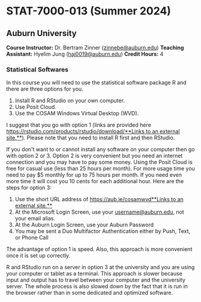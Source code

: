 # STAT-7000-013 (Summer 2024)

## Auburn University

**Course Instructor:** Dr. Bertram Zinner ([zinnebe@auburn.edu](mailto:zinnebe@auburn.edu))
**Teaching Assistant:** Hyelim Jung ([haj0019@auburn.edu](mailto:haj0019@auburn.eduhttps://))
**Credit Hours:** 4

### Statistical Softwares

In this course you will need to use the statistical software package R and there are three options for you.

1. Install R and RStudio on your own computer.
2. Use Posit Cloud.
3. Use the COSAM Windows Virtual Desktop (WVD).

I suggest that you go with option 1 (links are provided here [https://rstudio.com/products/rstudio/download/**Links to an external site.**](https://rstudio.com/products/rstudio/download/)). Please note that you need to install R first and then RStudio.

If you don't want to or cannot install any software on your computer then go with option 2 or 3. Option 2 is very convenient but you need an internet connection and you may have to pay some money. Using the Posit Cloud is free for casual use (less than 25 hours per month). For more usage time you need to pay \$5 monthly for up to 75 hours per month. If you need even more time it will cost you 10 cents for each additional hour. Here are the steps for option 3:

1. Use the short URL address of [https://aub.ie/cosamwvd**Links to an external site.**](https://aub.ie/cosamwvd)
2. At the Microsoft Login Screen, use your [username@auburn.edu](mailto:username@auburn.edu), not your email alias.
3. At the Auburn Login Screen, use your Auburn Password
4. You may be sent a Duo Multifactor Authentication either by Push, Text, or Phone Call

The advantage of option 1 is speed. Also, this approach is more convenient once it is set up correctly.

R and RStudio run on a server in option 3 at the university and you are using your computer or tablet as a terminal. This approach is slower because input and output has to travel between your computer and the university server. The whole process is also slowed down by the fact that it is run in the browser rather than in some dedicated and optimized software.

